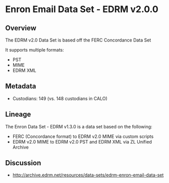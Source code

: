 # Enron Email Data Set - EDRM v2.0.0

## Overview

The EDRM v2.0 Data Set is based off the FERC Concordance Data Set

It supports multiple formats:

* PST
* MIME
* EDRM XML

## Metadata

* Custodians: 149 (vs. 148 custodians in CALO)

## Lineage

The Enron Data Set - EDRM v1.3.0 is a data set based on the following:

* FERC (Concordance format) to EDRM v2.0 MIME via custom scripts
* EDRM v2.0 MIME to EDRM v2.0 PST and EDRM XML via ZL Unified Archive

## Discussion

* http://archive.edrm.net/resources/data-sets/edrm-enron-email-data-set

